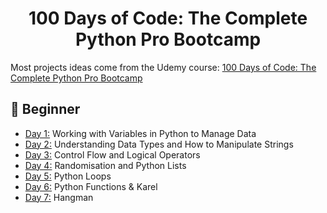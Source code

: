 <h1 align="center">100 Days of Code: The Complete Python Pro Bootcamp
</h1>

Most projects ideas come from the Udemy course: [100 Days of Code: The Complete Python Pro Bootcamp](https://www.udemy.com/course/100-days-of-code/)

## 🔰 Beginner

- [Day 1:](https://github.com/SimonNC/100-days-of-code-Python/tree/main/Day_1) Working with Variables in Python to Manage Data
- [Day 2:](https://github.com/SimonNC/100-days-of-code-Python/tree/main/Day_2) Understanding Data Types and How to Manipulate Strings
- [Day 3:](https://github.com/SimonNC/100-days-of-code-Python/tree/main/Day_3) Control Flow and Logical Operators
- [Day 4:](https://github.com/SimonNC/100-days-of-code-Python/tree/main/Day_4) Randomisation and Python Lists
- [Day 5:](https://github.com/SimonNC/100-days-of-code-Python/tree/main/Day_5) Python Loops
- [Day 6:](https://github.com/SimonNC/100-days-of-code-Python/tree/main/Day_6) Python Functions & Karel
- [Day 7:](https://github.com/SimonNC/100-days-of-code-Python/tree/main/Day_7) Hangman
